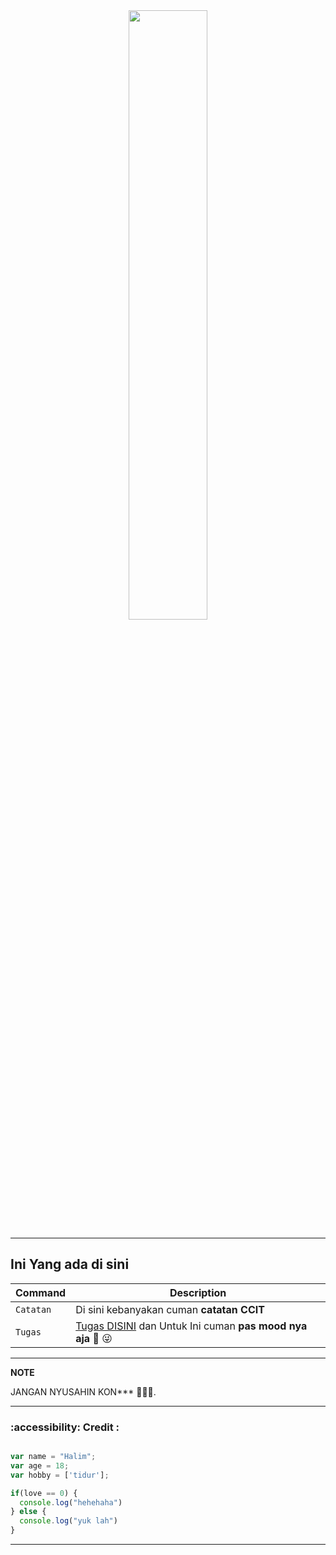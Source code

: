 <div  id="header" width="50%" border-radius="20px" align="center">
  <img src="https://i.pinimg.com/originals/43/1b/eb/431bebcd4497e7ebaf143d26a53aaf5d.gif" width="50%"/>
</div>

---
## Ini Yang ada di sini
| Command | Description |
| --- | --- |
| `Catatan` | Di sini kebanyakan cuman **catatan CCIT** |
| `Tugas` | [Tugas DISINI](tugas/ccit/dashboard.md) dan Untuk Ini cuman  **pas mood nya aja** :shit: :stuck_out_tongue_winking_eye: |

---
**NOTE**

JANGAN NYUSAHIN KON*** :cursing_face::cursing_face::cursing_face:.





---
### :accessibility: Credit :

```javascript

var name = "Halim";
var age = 18;
var hobby = ['tidur'];

if(love == 0) {
  console.log("hehehaha")
} else {
  console.log("yuk lah")
}

```

---




